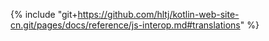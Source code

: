 {% include "git+https://github.com/hltj/kotlin-web-site-cn.git/pages/docs/reference/js-interop.md#translations" %}
